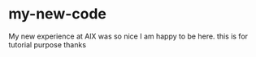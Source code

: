 # my-new-code
My new experience at AlX was so nice
I am happy to be here.
this is for tutorial purpose
thanks
